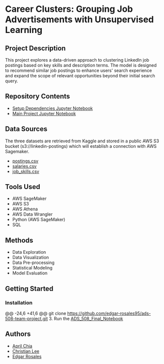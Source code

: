 # Career Clusters: Grouping Job Advertisements with Unsupervised Learning

## Project Description
This project explores a data-driven approach to clustering LinkedIn job postings based on key skills and description terms. The model is designed to recommend similar job postings to enhance users' search experience and expand the scope of relevant opportunities beyond their initial search query.

## Repository Contents
* [Setup Dependencies Jupyter Notebook](https://github.com/edgar-rosales95/ads-508-team-project/blob/main/Dependencies.ipynb)
* [Main Project Jupyter Notebook](https://github.com/edgar-rosales95/ads-508-team-project/blob/main/ADS_508_Final_Notebook.ipynb)

## Data Sources
The three datasets are retrieved from Kaggle and stored in a public AWS S3 bucket (s3://linkedin-postings) which will establish a connection with AWS Sagemaker.
* [postings.csv](https://www.kaggle.com/datasets/arshkon/linkedin-job-postings?select=postings.csv)
* [salaries.csv](https://www.kaggle.com/datasets/arshkon/linkedin-job-postings)
* [job_skills.csv](https://www.kaggle.com/datasets/arshkon/linkedin-job-postings?select=jobs)

## Tools Used
* AWS SageMaker
* AWS S3
* AWS Athena
* AWS Data Wrangler
* Python (AWS SageMaker)
* SQL

## Methods
* Data Exploration
* Data Visualization
* Data Pre-processing
* Statistical Modeling
* Model Evaluation

## Getting Started
### Installation
@@ -24,6 +41,6 @@ git clone https://github.com/edgar-rosales95/ads-508-team-project.git
3. Run the [ADS_508_Final_Notebook](https://github.com/edgar-rosales95/ads-508-team-project/blob/main/ADS_508_Final_Notebook.ipynb)

## Authors
* [April Chia](https://github.com/aprilchia)
* [Christian Lee](https://github.com/mitosisgg)
* [Edgar Rosales](https://github.com/edgar-rosales95)
